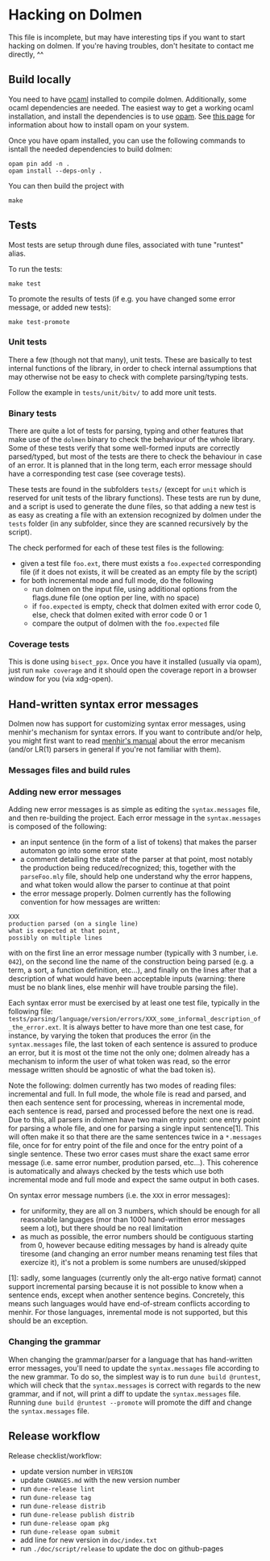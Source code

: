 # Hacking on Dolmen

This file is incomplete, but may have interesting tips if you want to start
hacking on dolmen. If you're having troubles, don't hesitate to contact me
directly, ^^

## Build locally

You need to have [ocaml](https://ocaml.org/) installed to compile dolmen.
Additionally, some ocaml dependencies are needed. The easiest way to
get a working ocaml installation, and install the dependencies is to
use [opam](https://opam.ocaml.org/).
See [this page](https://opam.ocaml.org/doc/Install.html#Using-your-distribution-39-s-package-system)
for information about how to install opam on your system.

Once you have opam installed, you can use the following commands to isntall
the needed dependencies to build dolmen:
```
opam pin add -n .
opam install --deps-only .
```

You can then build the project with
```
make
```


## Tests

Most tests are setup through dune files, associated with tune "runtest" alias.

To run the tests:
```
make test
```

To promote the results of tests (if e.g. you have changed some error message,
or added new tests):
```
make test-promote
```


### Unit tests

There a few (though not that many), unit tests. These are basically to test
internal functions of the library, in order to check internal assumptions
that may otherwise not be easy to check with complete parsing/typing tests.

Follow the example in `tests/unit/bitv/` to add more unit tests.


### Binary tests

There are quite a lot of tests for parsing, typing and other features that make
use of the `dolmen` binary to check the behaviour of the whole library. Some of
these tests verify that some well-formed inputs are correctly parsed/typed, but
most of the tests are there to check the behaviour in case of an error.  It is
planned that in the long term, each error message should have a corresponding
test case (see coverage tests).

These tests are found in the subfolders `tests/` (except for `unit` which
is reserved for unit tests of the library functions). These tests are run by
dune, and a script is used to generate the dune files, so that adding a new
test is as easy as creating a file with an extension recognized by dolmen
under the `tests` folder (in any subfolder, since they are scanned recursively
by the script).

The check performed for each of these test files is the following:
- given a test file `foo.ext`, there must exists a `foo.expected` corresponding
  file (if it does not exists, it will be created as an empty file by the
  script)
- for both incremental mode and full mode, do the following
  + run dolmen on the input file, using additional options from the flags.dune
    file (one option per line, with no space)
  + if `foo.expected` is empty, check that dolmen exited with error code 0,
    else, check that dolmen exited with error code 0 or 1
  + compare the output of dolmen with the `foo.expected` file

### Coverage tests

This is done using `bisect_ppx`. Once you have it installed (usually via opam),
just run `make coverage` and it should open the coverage report in a browser
window for you (via xdg-open).


## Hand-written syntax error messages

Dolmen now has support for customizing syntax error messages, using menhir's
mechanism for syntax errors. If you want to contribute and/or help, you might
first want to read [menhir's
manual](http://cambium.inria.fr/~fpottier/menhir/manual.html#sec67) about the
error mecanism (and/or LR(1) parsers in general if you're not familiar with
them).

### Messages files and build rules

### Adding new error messages

Adding new error messages is as simple as editing the `syntax.messages`
file, and then re-building the project. Each error message in the
`syntax.messages` is composed of the following:
- an input sentence (in the form of a list of tokens) that makes the parser
  automaton go into some error state
- a comment detailing the state of the parser at that point, most notably
  the production being reduced/recognized; this, together with the `parseFoo.mly`
  file, should help one understand why the error happens, and what token would
  allow the parser to continue at that point
- the error message properly. Dolmen currently has the following convention for how
  messages are written:
```
XXX
production parsed (on a single line)
what is expected at that point,
possibly on multiple lines
```
  with on the first line an error message number (typically with 3 number, i.e. `042`),
  on the second line the name of the construction being parsed (e.g. a term, a sort,
  a function definition, etc...), and finally on the lines after that a description
  of what would have been acceptable inputs (warning: there must be no blank lines,
  else menhir will have trouble parsing the file).

Each syntax error must be exercised by at least one test file, typically in the
following file:
`tests/parsing/language/version/errors/XXX_some_informal_description_of_the_error.ext`.
It is always better to have more than one test case, for instance, by varying the token
that produces the error (in the `syntax.messages` file, the last token of each sentence
is assured to produce an error, but it is most ot the time not the only one; dolmen already
has a mechanism to inform the user of what token was read, so the error message written
should be agnostic of what the bad token is).

Note the following: dolmen currently has two modes of reading files: incremental and full.
In full mode, the whole file is read and parsed, and then each sentence sent for processing,
whereas in incremental mode, each sentence is read, parsed and processed before the next one
is read. Due to this, all parsers in dolmen have two main entry point: one entry point for
parsing a whole file, and one for parsing a single input sentence[1]. This will often
make it so that there are the same sentences twice in a `*.messages` file, once for
for entry point of the file and once for the entry point of a single sentence. These
two error cases must share the exact same error message (i.e. same error number, prodution
parsed, etc...). This coherence is automatically and always checked by the tests which use
both incremental mode and full mode and expect the same output in both cases.

On syntax error message numbers (i.e. the `XXX` in error messages):
- for uniformity, they are all on 3 numbers, which should be enough for all reasonable languages
  (mor than 1000 hand-written error messages seem a lot), but there should be no real limitation
- as much as possible, the error numbers should be contiguous starting from 0, however
  because editing messages by hand is already quite tiresome (and changing an error number
  means renaming test files that exercize it), it's not a problem is some numbers
  are unused/skipped

[1]: sadly, some languages (currently only the alt-ergo native format) cannot support
     incremental parsing because it is not possible to know when a sentence ends, except
     when another sentence begins. Concretely, this means such languages would have
     end-of-stream conflicts according to menhir. For those languages, inremental mode
     is not supported, but this should be an exception.

### Changing the grammar

When changing the grammar/parser for a language that has hand-written error
messages, you'll need to update the `syntax.messages` file according to the new
grammar. To do so, the simplest way is to run `dune build @runtest`, which will
check that the `syntax.messages` is correct with regards to the new grammar,
and if not, will print a diff to update the `syntax.messages` file. Running
`dune build @runtest --promote` will promote the diff and change the
`syntax.messages` file.


## Release workflow

Release checklist/workflow:

- update version number in `VERSION`
- update `CHANGES.md` with the new version number
- run `dune-release lint`
- run `dune-release tag`
- run `dune-release distrib`
- run `dune-release publish distrib`
- run `dune-release opam pkg`
- run `dune-release opam submit`
- add line for new version in `doc/index.txt`
- run `./doc/script/release` to update the doc on github-pages

